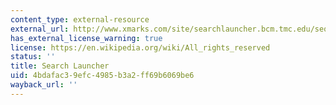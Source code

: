 ```yaml
---
content_type: external-resource
external_url: http://www.xmarks.com/site/searchlauncher.bcm.tmc.edu/seq-util/seq-util.html
has_external_license_warning: true
license: https://en.wikipedia.org/wiki/All_rights_reserved
status: ''
title: Search Launcher
uid: 4bdafac3-9efc-4985-b3a2-ff69b6069be6
wayback_url: ''
---
```

